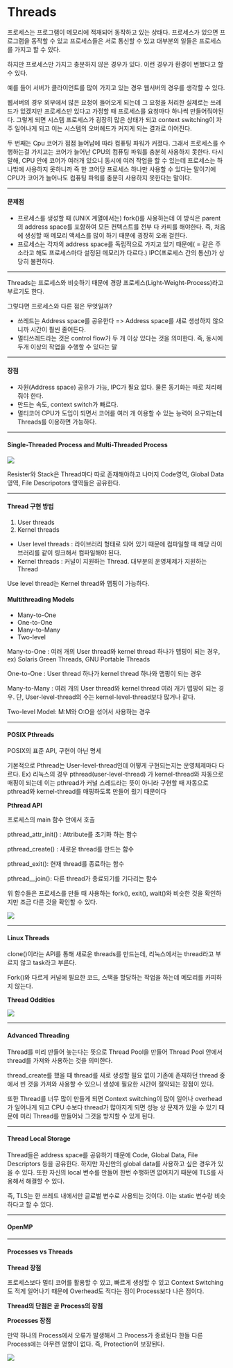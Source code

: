 # Threads

프로세스는 프로그램이 메모리에 적재되어 동작하고 있는 상태다. 프로세스가 있으면 프로그램을 동작할 수 있고 프로세스들은 서로 통신할 수 있고 대부분의 일들은 프로세스를 가지고 할 수 있다.

하지만 프로세스만 가지고 충분하지 않은 경우가 있다. 이런 경우가 환경이 변했다고 할 수 있다.

예를 들어 서버가 클라이언트를 많이 가지고 있는 경우 웹서버의 경우를 생각할 수 있다.

웹서버의 경우 외부에서 많은 요청이 들어오게 되는데 그 요청을 처리한 실제로는 쓰레드가 있겠지만 프로세스만 있다고 가정할 때 프로세스를 요청마다 하나씩 만들어줘야된다. 그렇게 되면 시스템 프로세스가 굉장히 많은 상태가 되고 context switching이 자주 일어나게 되고 이는 시스템의 오버헤드가 커지게 되는 결과로 이어진다.

두 번째는 Cpu 코어가 점점 늘어남에 따라 컴퓨팅 파워가 커졌다. 그래서 프로세스를 수행하는걸 가지고는 코어가 늘어난 CPU의 컴퓨팅 파워를 충분히 사용하지 못한다. 다시 말해, CPU 안에 코어가 여러개 있으니 동시에 여러 작업을 할 수 있는데 프로세스는 하나밖에 사용하지 못하니까 즉 한 코어당 프로세스 하나만 사용할 수 있다는 말이기에 CPU가 코어가 늘어나도 컴퓨팅 파워를 충분히 사용하지 못한다는 말이다.

--------------------

#### 문제점 

- 프로세스를 생성할 때 (UNIX 계열에서는) fork()를 사용하는데 이 방식은 parent의 address space를 포함하여 모든 컨텍스트를 전부 다 카피를 해야한다. 즉, 처음에 생성할 때 메모리 액세스를 많이 하기 때문에 굉장히 오래 걸린다.
- 프로세스는 각자의 address space를 독립적으로 가지고 있기 때문에( = 같은 주소라고 해도 프로세스마다 설정된 메모리가 다르다.) IPC(프로세스 간의 통신)가 상당히 불편하다. 

---------

Threads는 프로세스와 비슷하기 때문에 경량 프로세스(Light-Weight-Process)라고 부르기도 한다. 

그렇다면 프로세스와 다른 점은 무엇일까?

- 쓰레드는 Address space를 공유한다 => Address space를 새로 생성하지 않으니까 시간이 훨씬 줄어든다.
- 멀티쓰레드라는 것은 control flow가 두 개 이상 있다는 것을 의미한다. 즉, 동시에 두개 이상의 작업을 수행할 수 있다는 말

--------------

#### 장점

- 자원(Address space) 공유가 가능, IPC가 필요 없다. 물론 동기화는 따로 처리해줘야 한다.
- 만드는 속도, context switch가 빠르다. 
- 멀티코어 CPU가 도입이 되면서 코어를 여러 개 이용할 수 있는 능력이 요구되는데 Threads를 이용하면 가능하다.

----

 #### Single-Threaded Process and Multi-Threaded Process

<img src="./images/thread1.png" />

Resister와 Stack은 Thread마다 따로 존재해야하고 나머지 Code영역, Global Data영역, File Descripotors 영역들은 공유한다.

-------

#### Thread 구현 방법

1. User threads
2. Kernel threads

- User level threads : 라이브러리 형태로 되어 있기 때문에 컴파일할 때 해당 라이브러리를 같이 링크해서 컴파일해야 된다. 
- Kernel threads : 커널이 지원하는 Thread. 대부분의 운영체제가 지원하는 Thread

Use level thread는 Kernel thread와 맵핑이 가능하다.

#### Multithreading Models

- Many-to-One
- One-to-One
- Many-to-Many
- Two-level

Many-to-One : 여러 개의 User thread와 kernel thread 하나가 맵핑이 되는 경우,  ex) Solaris Green Threads, GNU Portable Threads

One-to-One : User thread 하나가 kernel thread 하나와 맵핑이 되는 경우 

Many-to-Many : 여러 개의 User thread와 kernel thread 여러 개가 맵핑이 되는 경우. 단, User-level-thread의 수는 kernel-level-thread보다 많거나 같다. 

Two-level Model: M:M와 O:O을 섞어서 사용하는 경우

------

#### POSIX Pthreads

POSIX의 표준 API, 구현이 아닌 명세

기본적으로 Pthread는 User-level-thread인데 어떻게 구현되는지는 운영체제마다 다르다. Ex) 리눅스의 경우 pthread(user-level-thread) 가 kernel-thread와 자동으로 매핑이 되는데 이는 pthread가 커널 스레드라는 뜻이 아니라 구현할 때 자동으로 pthread와 kernel-thread를 매핑하도록 만들어 줬기 때문이다

**Pthread API**

프로세스의 main 함수 안에서 호출 

pthread_attr_init() : Attribute를 초기화 하는 함수

pthread_create() : 새로운 thread를 만드는 함수

pthread_exit(): 현재 thread를 종료하는 함수

pthread__join(): 다른 thread가 종료되기를 기다리는 함수

위 함수들은 프로세스를 만들 때 사용하는 fork(), exit(), wait()와 비슷한 것을 확인하지만 조금 다른 것을 확인할 수 있다.

<img src="./images/thread2.png" />

----

#### Linux Threads

clone()이라는 API를 통해 새로운 threads를 만드는데, 리눅스에서는 thread라고 부르지 않고 task라고 부른다.

Fork()와 다르게 커널에 필요한 코드, 스택을 할당하는 작업을 하는데 메모리를 카피하지 않는다. 

**Thread Oddities**

<img src="./images/thread3.png" />

----

#### Advanced Threading

Thread를 미리 만들어 놓는다는 뜻으로 Thread Pool을 만들어 Thread Pool 안에서 thread를 가져와 사용하는 것을 의미한다.

thread_create를 했을 때 thread를 새로 생성할 필요 없이 기존에 존재하던 thread 중에서 빈 것을 가져와 사용할 수 있으니 생성에 필요한 시간이 절약되는 장점이 있다.

또한 Thread를 너무 많이 만들게 되면 Context switching이 많이 일어나 overhead가 일어나게 되고 CPU 수보다 thread가 많아지게 되면 성능 상 문제가 있을 수 있기 때문에 미리 Thread를 만들어놔 그것을 방지할 수 있게 된다.

----

#### Thread Local Storage

Thread들은 address space를 공유하기 때문에 Code, Global Data, File Descriptors 등을 공유한다. 하지만 자신만의 global data를 사용하고 싶은 경우가 있을 수 있다. 또한 자신의 local 변수를 만들어 한번 수행하면 없어지기 때문에 TLS를 사용해서 해결할 수 있다.

즉, TLS는 한 쓰레드 내에서만 글로벌 변수로 사용되는 것이다. 이는 static 변수랑 비슷하다고 할 수 있다.

----

#### OpenMP

----

#### Processes vs Threads

**Thread 장점**

프로세스보다 멀티 코어를 활용할 수 있고, 빠르게 생성할 수 있고 Context Switching도 적게 일어나기 때문에 Overhead도 적다는 점이 Process보다 나은 점이다.

**Thread의 단점은 곧 Process의 장점**

**Processes 장점**

만약 하나의 Process에서 오류가 발생해서 그 Process가 종료된다 한들 다른 Process에는 아무런 영향이 없다. 즉, Protection이 보장된다. 

<img src="./images/thread4.png" />